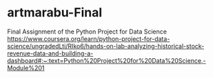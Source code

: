# artmarabu-Final
Final Assignment of the Python Project for Data Science [https://www.coursera.org/learn/python-project-for-data-science/ungradedLti/RIko6/hands-on-lab-analyzing-historical-stock-revenue-data-and-building-a-dashboard#:~:text=Python%20Project%20for%20Data%20Science,-Module%201 ](https://www.coursera.org/learn/python-project-for-data-science/home/module/1) 
